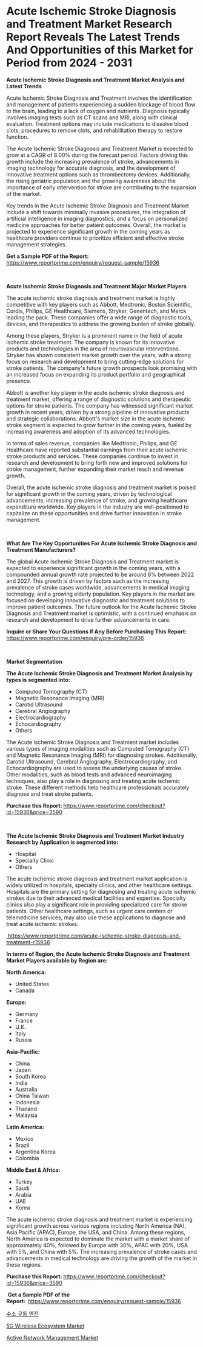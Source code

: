 <p><h1>Acute Ischemic Stroke Diagnosis and Treatment Market Research Report Reveals The Latest Trends And Opportunities of this Market for Period from 2024 - 2031</h1></p><p><strong>Acute Ischemic Stroke Diagnosis and Treatment Market Analysis and Latest Trends</strong></p>
<p><p>Acute Ischemic Stroke Diagnosis and Treatment involves the identification and management of patients experiencing a sudden blockage of blood flow to the brain, leading to a lack of oxygen and nutrients. Diagnosis typically involves imaging tests such as CT scans and MRI, along with clinical evaluation. Treatment options may include medications to dissolve blood clots, procedures to remove clots, and rehabilitation therapy to restore function.</p><p>The Acute Ischemic Stroke Diagnosis and Treatment Market is expected to grow at a CAGR of 8.00% during the forecast period. Factors driving this growth include the increasing prevalence of stroke, advancements in imaging technology for accurate diagnosis, and the development of innovative treatment options such as thrombectomy devices. Additionally, the rising geriatric population and the growing awareness about the importance of early intervention for stroke are contributing to the expansion of the market.</p><p>Key trends in the Acute Ischemic Stroke Diagnosis and Treatment Market include a shift towards minimally invasive procedures, the integration of artificial intelligence in imaging diagnostics, and a focus on personalized medicine approaches for better patient outcomes. Overall, the market is projected to experience significant growth in the coming years as healthcare providers continue to prioritize efficient and effective stroke management strategies.</p></p>
<p><strong>Get a Sample PDF of the Report:&nbsp;</strong> <a href="https://www.reportprime.com/enquiry/request-sample/15936">https://www.reportprime.com/enquiry/request-sample/15936</a></p>
<p>&nbsp;</p>
<p><strong>Acute Ischemic Stroke Diagnosis and Treatment Major Market Players</strong></p>
<p><p>The acute ischemic stroke diagnosis and treatment market is highly competitive with key players such as Abbott, Medtronic, Boston Scientific, Cordis, Philips, GE Healthcare, Siemens, Stryker, Genentech, and Merck leading the pack. These companies offer a wide range of diagnostic tools, devices, and therapeutics to address the growing burden of stroke globally.</p><p>Among these players, Stryker is a prominent name in the field of acute ischemic stroke treatment. The company is known for its innovative products and technologies in the area of neurovascular interventions. Stryker has shown consistent market growth over the years, with a strong focus on research and development to bring cutting-edge solutions for stroke patients. The company's future growth prospects look promising with an increased focus on expanding its product portfolio and geographical presence.</p><p>Abbott is another key player in the acute ischemic stroke diagnosis and treatment market, offering a range of diagnostic solutions and therapeutic options for stroke patients. The company has witnessed significant market growth in recent years, driven by a strong pipeline of innovative products and strategic collaborations. Abbott's market size in the acute ischemic stroke segment is expected to grow further in the coming years, fueled by increasing awareness and adoption of its advanced technologies.</p><p>In terms of sales revenue, companies like Medtronic, Philips, and GE Healthcare have reported substantial earnings from their acute ischemic stroke products and services. These companies continue to invest in research and development to bring forth new and improved solutions for stroke management, further expanding their market reach and revenue growth.</p><p>Overall, the acute ischemic stroke diagnosis and treatment market is poised for significant growth in the coming years, driven by technological advancements, increasing prevalence of stroke, and growing healthcare expenditure worldwide. Key players in the industry are well-positioned to capitalize on these opportunities and drive further innovation in stroke management.</p></p>
<p>&nbsp;</p>
<p><strong>What Are The Key Opportunities For Acute Ischemic Stroke Diagnosis and Treatment Manufacturers?</strong></p>
<p><p>The global Acute Ischemic Stroke Diagnosis and Treatment market is expected to experience significant growth in the coming years, with a compounded annual growth rate projected to be around 6% between 2022 and 2027. This growth is driven by factors such as the increasing prevalence of stroke cases worldwide, advancements in medical imaging technology, and a growing elderly population. Key players in the market are focused on developing innovative diagnostic and treatment solutions to improve patient outcomes. The future outlook for the Acute Ischemic Stroke Diagnosis and Treatment market is optimistic, with a continued emphasis on research and development to drive further advancements in care.</p></p>
<p><strong>Inquire or Share Your Questions If Any Before Purchasing This Report:</strong> <a href="https://www.reportprime.com/enquiry/pre-order/15936">https://www.reportprime.com/enquiry/pre-order/15936</a></p>
<p>&nbsp;</p>
<p><strong>Market Segmentation</strong></p>
<p><strong>The Acute Ischemic Stroke Diagnosis and Treatment Market Analysis by types is segmented into:</strong></p>
<p><ul><li>Computed Tomography (CT)</li><li>Magnetic Resonance Imaging (MRI)</li><li>Carotid Ultrasound</li><li>Cerebral Angiography</li><li>Electrocardiography</li><li>Echocardiography</li><li>Others</li></ul></p>
<p><p>The Acute Ischemic Stroke Diagnosis and Treatment market includes various types of imaging modalities such as Computed Tomography (CT) and Magnetic Resonance Imaging (MRI) for diagnosing strokes. Additionally, Carotid Ultrasound, Cerebral Angiography, Electrocardiography, and Echocardiography are used to assess the underlying causes of stroke. Other modalities, such as blood tests and advanced neuroimaging techniques, also play a role in diagnosing and treating acute ischemic stroke. These different methods help healthcare professionals accurately diagnose and treat stroke patients.</p></p>
<p><strong>Purchase this Report:&nbsp;</strong><a href="https://www.reportprime.com/checkout?id=15936&price=3590">https://www.reportprime.com/checkout?id=15936&price=3590</a></p>
<p>&nbsp;</p>
<p><strong>The Acute Ischemic Stroke Diagnosis and Treatment Market Industry Research by Application is segmented into:</strong></p>
<p><ul><li>Hospital</li><li>Specialty Clinic</li><li>Others</li></ul></p>
<p><p>The acute ischemic stroke diagnosis and treatment market application is widely utilized in hospitals, specialty clinics, and other healthcare settings. Hospitals are the primary setting for diagnosing and treating acute ischemic strokes due to their advanced medical facilities and expertise. Specialty clinics also play a significant role in providing specialized care for stroke patients. Other healthcare settings, such as urgent care centers or telemedicine services, may also use these applications to diagnose and treat acute ischemic strokes.</p></p>
<p><a href="https://www.reportprime.com/acute-ischemic-stroke-diagnosis-and-treatment-r15936">&nbsp;https://www.reportprime.com/acute-ischemic-stroke-diagnosis-and-treatment-r15936</a></p>
<p><strong>In terms of Region, the Acute Ischemic Stroke Diagnosis and Treatment Market Players available by Region are:</strong></p>
<p>
    <p> <strong> North America: </strong>
        <ul>
            <li>United States</li>
            <li>Canada</li>
        </ul>
        </p> 
    <p> <strong> Europe: </strong>
        <ul>
            <li>Germany</li>
            <li>France</li>
            <li>U.K.</li>
            <li>Italy</li>
            <li>Russia</li>
        </ul>
        </p> 
    <p> <strong> Asia-Pacific: </strong>
        <ul>
            <li>China</li>
            <li>Japan</li>
            <li>South Korea</li>
            <li>India</li>
            <li>Australia</li>
            <li>China Taiwan</li>
            <li>Indonesia</li>
            <li>Thailand</li>
            <li>Malaysia</li>
        </ul>
        </p> 
    <p> <strong> Latin America: </strong>
        <ul>
            <li>Mexico</li>
            <li>Brazil</li>
            <li>Argentina Korea</li>
            <li>Colombia</li>
        </ul>
        </p> 
    <p> <strong> Middle East & Africa: </strong>
        <ul>
            <li>Turkey</li>
            <li>Saudi</li>
            <li>Arabia</li>
            <li>UAE</li>
            <li>Korea</li>
        </ul>
    </p>
    </p>
<p><p>The acute ischemic stroke diagnosis and treatment market is experiencing significant growth across various regions including North America (NA), Asia Pacific (APAC), Europe, the USA, and China. Among these regions, North America is expected to dominate the market with a market share of approximately 40%, followed by Europe with 30%, APAC with 20%, USA with 5%, and China with 5%. The increasing prevalence of stroke cases and advancements in medical technology are driving the growth of the market in these regions.</p></p>
<p><strong>Purchase this Report: </strong><a href="https://www.reportprime.com/checkout?id=15936&price=3590">https://www.reportprime.com/checkout?id=15936&price=3590</a></p>
<p>&nbsp;<strong>Get a Sample PDF of the Report:&nbsp;&nbsp;</strong><a href="https://www.reportprime.com/enquiry/request-sample/15936">https://www.reportprime.com/enquiry/request-sample/15936</a></p>
<p><strong></strong></p>
<p><p><a href="https://github.com/JonHarrtis67676y/Market-Research-Report-List-1/blob/main/389523423802.md">수소 구동 엔진</a></p><p><a href="https://github.com/seekum/Market-Research-Report-List-2/blob/main/5g-wireless-ecosystem-market.md">5G Wireless Ecosystem Market</a></p><p><a href="https://github.com/nancykennedykellievqfqt2/Market-Research-Report-List-2/blob/main/active-network-management-market.md">Active Network Management Market</a></p></p>